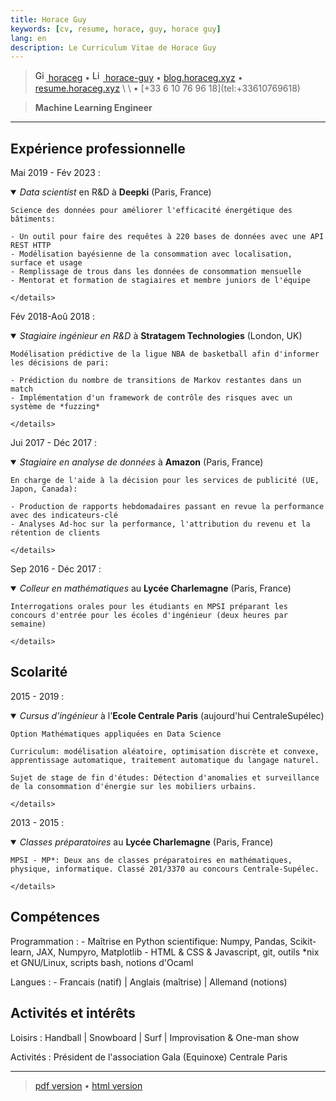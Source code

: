 ```yaml
---
title: Horace Guy
keywords: [cv, resume, horace, guy, horace guy]
lang: en
description: Le Curriculum Vitae de Horace Guy
---
```


> <a href="https://github.com/horaceg" target="_blank" rel="noopener">
> <img src="https://upload.wikimedia.org/wikipedia/commons/9/91/Octicons-mark-github.svg" height="17px" width="17px" alt="Github logo">
> horaceg</a>
> • 
> <a href="https://linkedin.com/in/horace-guy" target="_blank" rel="noopener">
> <img src="https://cdn-icons-png.flaticon.com/512/174/174857.png" height="17px" width="17px" alt="Linkedin logo"> 
> horace-guy</a>
> • 
> <a href="https://blog.horaceg.xyz" target="_blank" rel="noopener">
> blog.horaceg.xyz</a>
> • 
> <a href="https://resume.horaceg.xyz" target="_blank">
> resume.horaceg.xyz</a>
> \
> \
> <horace.guy.k@gmail.com> • [+33 6 10 76 96 18](tel:+33610769618)

<!-- ---- -->

> **Machine Learning Engineer**

----

## Expérience professionnelle


Mai 2019 - Fév 2023
:   <details open><summary>*Data scientist* en R&D à **Deepki** (Paris, France)</summary>
    
    Science des données pour améliorer l'efficacité énergétique des bâtiments:

    - Un outil pour faire des requêtes à 220 bases de données avec une API REST HTTP
    - Modélisation bayésienne de la consommation avec localisation, surface et usage
    - Remplissage de trous dans les données de consommation mensuelle
    - Mentorat et formation de stagiaires et membre juniors de l'équipe

    </details>

Fév 2018-Aoû 2018
:   <details open><summary>*Stagiaire ingénieur en R&D* à **Stratagem Technologies** (London, UK)</summary>

    Modélisation prédictive de la ligue NBA de basketball afin d'informer les décisions de pari:

    - Prédiction du nombre de transitions de Markov restantes dans un match
    - Implémentation d'un framework de contrôle des risques avec un système de *fuzzing*

    </details>

Jui 2017 - Déc 2017
:   <details open> <summary>*Stagiaire en analyse de données* à **Amazon** (Paris, France)</summary>

    En charge de l'aide à la décision pour les services de publicité (UE, Japon, Canada):

    - Production de rapports hebdomadaires passant en revue la performance avec des indicateurs-clé
    - Analyses Ad-hoc sur la performance, l'attribution du revenu et la rétention de clients

    </details>

Sep 2016 - Déc 2017
:   <details open><summary>*Colleur en mathématiques* au **Lycée Charlemagne** (Paris, France)</summary>

    Interrogations orales pour les étudiants en MPSI préparant les concours d'entrée pour les écoles d'ingénieur (deux heures par semaine)

    </details>

## Scolarité

2015 - 2019
:   <details open><summary>*Cursus d'ingénieur* à l'**Ecole Centrale Paris** (aujourd'hui CentraleSupélec)</summary>

    Option Mathématiques appliquées en Data Science

    Curriculum: modélisation aléatoire, optimisation discrète et convexe, apprentissage automatique, traitement automatique du langage naturel.

    Sujet de stage de fin d'études: Détection d'anomalies et surveillance de la consommation d'énergie sur les mobiliers urbains.

    </details>

2013 - 2015
:   <details open><summary>*Classes préparatoires* au **Lycée Charlemagne** (Paris, France)</summary>

    MPSI - MP*: Deux ans de classes préparatoires en mathématiques, physique, informatique. Classé 201/3370 au concours Centrale-Supélec.

    </details>

## Compétences

Programmation
:   - Maîtrise en Python scientifique: Numpy, Pandas, Scikit-learn, JAX, Numpyro, Matplotlib
    -  HTML & CSS & Javascript, git, outils *nix et GNU/Linux, scripts bash, notions d'Ocaml

Langues
:   - Francais (natif) | Anglais (maîtrise) | Allemand (notions)

## Activités et intérêts

Loisirs
:   Handball | Snowboard | Surf | Improvisation & One-man show

Activités
:   Président de l'association Gala (Equinoxe) Centrale Paris

----

> [pdf version](https://resume.horaceg.xyz/horace_guy.pdf) •
> [html version](https://resume.horaceg.xyz)
